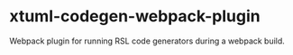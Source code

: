 # xtuml-codegen-webpack-plugin

Webpack plugin for running RSL code generators during a webpack build.
